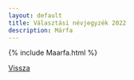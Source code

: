 ```yaml
---
layout: default
title: Választási névjegyzék 2022
description: Márfa
---
```


{% include Maarfa.html %}

[Vissza](./)